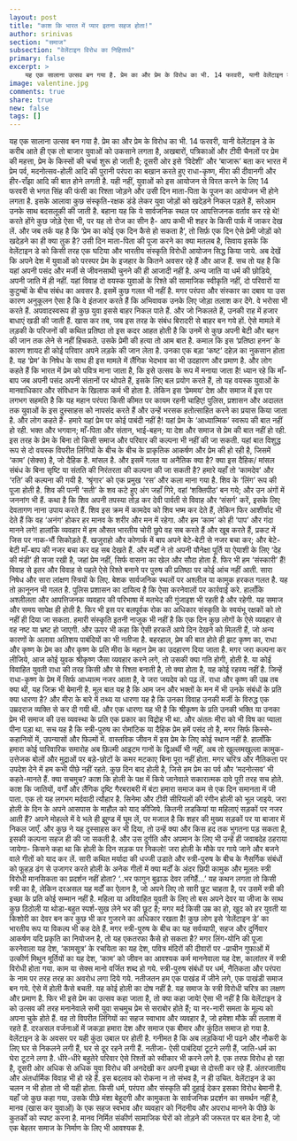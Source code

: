 ```yaml
---
layout: post
title: "काश कि भारत में प्यार इतना सहज होता!"
author: srinivas
section: "समाज"
subsection: "वेलेंटाइन विरोध का निहितार्थ"
primary: false
excerpt: >
    यह एक सालाना उत्सव बन गया है. प्रेम का और प्रेम के विरोध का भी. 14 फरवरी, यानी वेलेंटाइन डे के करीब आते ही एक तो बाजार युवाओं को उकसाने लगता है, अखबारों, पत्रिकाओं और टीवी चैनलों पर प्रेम की महत्ता, प्रेम के किस्सों की चर्चा शुरू हो जाती है;
image: valentine.jpg
comments: true
share: true
new: false
tags: []
---
```


यह एक सालाना उत्सव बन गया है. प्रेम का और प्रेम के विरोध का भी. 14 फरवरी, यानी वेलेंटाइन डे के करीब आते ही एक तो बाजार युवाओं को उकसाने लगता है, अखबारों, पत्रिकाओं और टीवी चैनलों पर प्रेम की महत्ता, प्रेम के किस्सों की चर्चा शुरू हो जाती है; दूसरी ओर इसे ‘विदेशी’ और ‘बाजारू’ बता कर भारत में प्रेम पर्व, मदनोत्सव-होली आदि की पुरानी परंपरा का बखान करते हुए राधा-कृष्ण, मीरा की दीवानगी और हीर-राँझा आदि की बात होने लगती है. यही नहीं, युवाओं को इस आयोजन से विरत करने के लिए 14 फरवरी से भगत सिंह की फंसी का रिश्ता जोड़ने और उसी दिन माता-पिता के पूजन का आयोजन भी होने लगता है. इसके आलावा कुछ संस्कृति-रक्षक डंडे लेकर युवा जोड़ों को खदेड़ने निकल पड़ते हैं, सरेआम उनके साथ बदसलूकी की जाती है. बहाना यह कि ये सार्वजनिक स्थल पर आपत्तिजनक वर्ताव कर रहे थे! करते होंगे कुछ जोड़े ऐसा भी, पर यह तो रोज का सीन है- आप कभी भी शहर के किसी पार्क में जाकर देख लें. और जब तर्क यह है कि  ‘प्रेम का कोई एक दिन कैसे हो सकता है’, तो सिर्फ़ एक दिन ऐसे प्रेमी जोड़ों को खदेड़ने का ही क्या तुक है? उसी दिन माता-पिता की पूजा करने का क्या मतलब है, सिवाय इसके कि वेलेंटाइन डे को किसी तरह एक घटिया और भारतीय संस्कृति विरोधी आयोजन सिद्ध किया जाये.
अब देखें कि अपने देश में युवाओं को परस्पर प्रेम के इजहार के कितने अवसर रहे हैं और आज हैं. सच तो यह है कि यहां अपनी पसंद और मर्जी से जीवनसाथी चुनने की ही आजादी नहीं है. अन्य जाति या धर्म की छोडिये, अपनी जाति में ही नहीं. यहां विवाह दो वयस्क युवाओं के रिश्ते की सामाजिक स्वीकृति नहीं, दो परिवारों या कुटुम्बों के बीच संबंध का अवसर है. इसमें कुछ गलत भी नहीं है. मगर परंपरा और संस्कार का दबाव या उस कारण अनुकूलन ऐसा है कि वे इंतजार करते हैं कि अभिवावक उनके लिए जोड़ा तलाश कर देंगे. वे भरोसा भी करते हैं. अपवादस्वरूप ही कुछ युवा इससे बाहर निकल पाते हैं. और जो निकलते हैं, उनकी राह में हजार बाधाएं खडी की जाती हैं. खास कर तब, जब इस तरह के संबंध बिरादरी से बाहर बन गये हों.  ऐसे मामले में लड़की के परिजनों की कथित प्रतिष्ठा तो इस कदर आहत होती है कि उनमें से कुछ अपनी बेटी और बहन की जान तक लेने से नहीं हिचकते. उसके प्रेमी की हत्या तो आम बात है. कमाल कि इस ‘प्रतिष्ठा हनन’ के कारण शायद ही कोई परिवार अपने लड़के की जान लेता है. उनका एक बड़ा ‘कष्ट’ दहेज़ का नुकसान होता है. यह ‘प्रेम’ के निषेध के साथ ही इस मामले में लैंगिक भेदभाव का भी उदहारण और प्रमाण है. और लोग कहते हैं कि भारत में प्रेम को पवित्र माना जाता है, कि इसे उत्सव के रूप में मनाया जाता है! ध्यान रहे कि माँ-बाप जब अपनी पसंद अपनी संतानों पर थोपते हैं, इसके लिए बल प्रयोग करते हैं, तो यह वयस्क युवाओं के मानवाधिकार और संविधान के खिलाफ कर्म भी होता है. लेकिन इस ‘प्रेममय’ देश और समाज में इस पर लगभग सहमति है कि यह महान परंपरा किसी कीमत पर कायम रहनी चाहिए! पुलिस, प्रशासन और अदालत तक युवाओं के इस दुस्साहस को नापसंद करते हैं और उन्हें भरसक हतोत्साहित करने का प्रयास किया जाता है. और लोग कहते हैं- हमारे यहां प्रेम पर कोई पाबंदी नहीं है!
यहां प्रेम के ‘आध्यात्मिक’ स्वरूप की बात नहीं हो रही. भक्त और भगवान; माँ-पिता और संतान, भाई-बहन; या देश और समाज से प्रेम की बात नहीं हो रही. इस तरह के प्रेम के बिना तो किसी समाज और परिवार की कल्पना भी नहीं की जा सकती. यहां बात विशुद्ध रूप से दो वयस्क विपरीत लिंगियों के बीच के बीच के प्राकृतिक आकर्षण और प्रेम की हो रही है, जिसमें ‘काम’ (सेक्स) है, जो दैहिक है. मांसल है. और इसमें गलत या अनैतिक क्या है? क्या इस दैहिक/ मांसल संबंध के बिना सृष्टि या संतति की निरंतरता की कल्पना की जा सकती है? हमारे यहाँ तो ‘कामदेव’ और ‘रति’ की कल्पना की गयी है. ‘श्रृंगार’ को एक प्रमुख ‘रस’ और कला माना गया है. शिव के ‘लिंग’ रूप की पूजा होती है. शिव की पत्नी ‘सती’ के शव कटे हुए अंग जहाँ गिरे, वहां ‘शक्तिपीठ’ बन गये; और उन अंगों में जननांग भी हैं. कथा है कि शिव अपनी तपस्या तोड़ कर देवी पार्वती से विवाह और ‘संसर्ग’ करें, इसके लिए देवतागण नाना उपाय करते हैं. शिव इस क्रम में कामदेव को शिव भष्म कर देते हैं, लेकिन फिर आशीर्वाद भी देते हैं कि वह ‘अनंग’ होकर हर मानव के शरीर और मन में रहेगा. और हम ‘काम’ को ही ‘पाप’ और गंदा मानने लगे! हालांकि व्यवहार में हम औसत भारतीय चोरी छुपे वह सब करते हैं और खूब करते हैं, प्रकट में जिस पर नाक-भौं सिकोड़ते हैं. खजुराहो और कोणार्क में बाप अपने बेटे-बेटी से नजर बचा कर; और बेटे-बेटी माँ-बाप की नजर बचा कर वह सब देखते हैं. और मर्दों ने तो अपनी यौनेक्षा पूर्ति या ऐयाशी के लिए ‘देह की मंडी’ ही सजा रखी है, जहां प्रेम नहीं, सिर्फ वासना का खेल और सौदा होता है. फिर भी हम ‘संस्कारी’ हैं! विवाह से इतर और विवाह से पहले ऐसे रिश्ते बनाने पर पुरुष की प्रतिष्ठा पर कोई आंच नहीं आती. सारा निषेध और सारा लांक्षण स्त्रियों के लिए.
बेशक सार्वजनिक स्थलों पर अश्लील या कामुक हरकत गलत है. यह तो क़ानूनन भी गलत है. पुलिस प्रशासन का दायित्व है कि ऐसा करनेवालों पर कार्रवाई करे. हालाँकि अश्लीलता और आपत्तिजनक व्यवहार की परिभाषा में मतभेद की गुंजाइश भी रहती है और रहेगी. यह समाज और समय सापेक्ष ही होती है. फिर भी इस पर बलपूर्वक रोक का अधिकार संस्कृति के स्वयंभू रक्षकों को तो नहीं ही दिया जा सकता. हमारी संस्कृति इतनी नाजुक भी नहीं है कि एक दिन कुछ लोगों के ऐसे व्यवहार से वह नष्ट या भ्रष्ट हो जाएगी. और ऊपर भी कहा कि ऐसी हरकतें आये दिन देखने को मिलती हैं, जो अन्य कारणों के अलावा अतिशय पाबंदियों का भी नतीजा है.
बहरहाल, प्रेम की बात होते ही झट कृष्ण का, राधा और कृष्ण के प्रेम का और कृष्ण के प्रति मीरा के महान प्रेम का उदहारण दिया जाता है. मगर जरा कल्पना कर लीजिये, आज कोई युवक श्रीकृष्ण जैसा व्यवहार करने लगे, तो उसकी क्या गति होगी, होती है. या कोई विवाहित युवती राधा की तरह किसी और से रिश्ता बनाती है, तो क्या होता है, यह कोई रहस्य नहीं है. जिन्हें राधा-कृष्ण के प्रेम में सिर्फ आध्यात्म नजर आता है, वे जरा जयदेव को पढ़ लें. राधा और कृष्ण की उम्र तब क्या थी, यह जिक्र भी बेमानी है. मूल बात यह  है कि आम जन और भक्तों के मन में भी उनके संबंधों के प्रति क्या धारणा है? और मीरा के बारे में तथ्य या धारणा यह है कि उनका विवाह उनकी मर्जी के विरुद्ध एक उम्रदराज व्यक्ति से कर दी गयी थी. और एक धारणा यह भी है कि श्रीकृष्ण के प्रति उनकी भक्ति या उनका प्रेम भी समाज की उस व्यवस्था के प्रति एक प्रकार का विद्रोह भी था. और अंततः मीरा  को भी विष का प्याला पीना पड़ा था. सच यह है कि स्त्री-पुरुष का रोमांटिक या  दैहिक प्रेम हमें पसंद तो है, मगर सिर्फ किस्से-कहानियों में, उपन्यासों और फिल्मों में. वास्तविक जीवन में इस प्रेम के लिए कोई स्थान नहीं है. हालाँकि हमारा कोई पारिवारिक समारोह अब फ़िल्मी आइटम गानों के द्विअर्थी भी नहीं, अब तो खुल्लमखुल्ला कामुक- उत्तेजक बोलों और मुद्राओं पर बड़े-छोटों के कमर मटकाए बिना पूरा नहीं होता. मगर चरित्र और नैतिकता पर उपदेश देने में हम कभी पीछे नहीं रहते.
कुछ दिन बाद होली है, जिसे हम प्रेम का पर्व और ‘मदनोत्सव’ भी कहते-मानते हैं. क्या सचमुच? काश कि होली के पक्ष में किये जानेवाले सकारात्मक दावे पूरी तरह सच होते. काश कि जातियों, वर्गों और लैंगिक दृष्टि गैरबराबरी में बंटा हमारा समाज कम से एक दिन समानता में जी पाता. एक तो यह लगभग मर्दवादी  त्यौहार है. सिनेमा और टीवी सीरियलों की रंगीन होली को भूल जाइये. जरा होली के दिन के अपने आसपास के माहौल को याद कीजिये. कितनी लडकियां या महिलाएं सड़कों पर नजर आती हैं? अपने मोहल्ले में वे भले ही झुण्ड में घूम लें, पर मजाल है कि शहर की मुख्य सड़कों पर या बाजार में निकल जाएँ. और कुछ  ने यह दुस्साहस कर भी दिया, तो उन्हें क्या और किस हद तक भुगतना पड़ सकता है, इसकी कल्पना सहज ही की जा सकती है. और उस दुर्गति और अपमान के लिए भी उन्हें ही जवाबदेह ठहराया जायेगा- किसने कहा था कि होली के दिन सड़क पर निकलो! जरा होली के मौके पर गाये जाने और बजने वाले गीतों को याद कर लें. सारी कथित मर्यादा की धज्जी उडाते और स्त्री-पुरुष के बीच के नैसर्गिक संबंधों को फूहड़ ढंग से उजागर करते होली के अनेक गीतों में  क्या मर्दों के अंदर छिपी कामुक और मूलतः स्त्री विरोधी मानसिकता का प्रदर्शन नहीं होता? ‘..भर फागुन बुढाऊ देवर लगिहैं...’  यह कथन लगता तो किसी स्त्री का है, लेकिन दरअसल यह मर्दों का ऐलान है, जो अपने लिए तो सारी छूट चाहता है, पर उसमें स्त्री की इच्छा के प्रति कोई सम्मान नहीं है. महिला या अविवाहित युवती के लिए तो बस अपने देवर या जीजा के साथ कुछ ठिठोली या थोडा-बहुत स्पर्श-सुख लेने भर की छूट है; मगर मर्द किसी उम्र का हो, खुद को हर युवती या किशोरी का  देवर बन कर कुछ भी कर गुजरने का अधिकार रखता है! कुछ लोग इसे ‘वेलेंटाइन डे’ का भारतीय रूप या विकल्प भी कह देते हैं. मगर स्त्री-पुरुष के बीच का यह सर्वव्यापी, सहज और  दुर्निवार आकर्षण यदि प्रकृति का नियोजन है, तो यह एकतरफा कैसे हो सकता है? मगर लिंग-योनि की पूजा करनेवाला यह देश, ‘कामसूत्र’ के रचयिता का यह देश, पवित्र मंदिरों की दीवारों पर -प्राचीन गुफाओं में उत्कीर्ण मिथुन मूर्तियों का यह देश, ‘काम’ को जीवन का आवश्यक कर्म माननेवाला यह देश, कालांतर में स्त्री विरोधी होता गया. काम या सेक्स मानो वर्जित शब्द हो गये. स्त्री-पुरुष संबंधों पर धर्म, नैतिकता और परंपरा के नाम पर तरह तरह का अवरोध लगा दिये  गये. नतीजतन हम एक पाखंड में जीने लगे, एक पाखंडी समाज बन गये. ऐसे में होली कैसे बचती. यह कोई होली का दोष नहीं है. यह समाज के स्त्री विरोधी चरित्र का लक्षण और प्रमाण है.  फिर भी इसे प्रेम का उत्सव कहा जाता है, तो क्या कहा जाये!
 ऐसा भी नहीं है कि वेलेंटाइन डे को उत्सव की तरह मनानेवाले सभी युवा सचमुच प्रेम से सराबोर होते हैं; या नर-नारी समता के मूल्य को अपना चुके होते हैं. वह तो विपरीत लिंगियों का सहज स्वाभाव और व्यवहार है, जो हमेशा मौके की तलाश में रहते हैं. दरअसल वर्जनाओं में जकड़ा हमारा देश और समाज एक बीमार और कुंठित समाज हो गया है. वेलेंटाइन डे के अवसर पर यही कुंठा उबाल पर होती  है.
गनीमत है कि अब लड़कियां भी पढने और नौकरी के लिए घर से निकलने लगी हैं, घर से दूर रहने लगी हैं. नतीजा- ऐसी पाबंदियां टूटने लगी हैं, जाति-धर्म का घेरा टूटने लगा है. धीरे-धीरे बहुतेरे परिवार ऐसे रिश्तों को स्वीकार भी करने लगे है. एक तरफ विरोध हो रहा है, दूसरी ओर अधिक से अधिक युवा विरोध की अनदेखी कर अपनी इच्छा से दोस्ती कर रहे हैं. अंतरजातीय और अंतर्धार्मिक विवाह भी हो रहे हैं.  इस बदलाव को रोकना न तो संभव है, न ही उचित. वेलेंटाइन डे का चलन न भी होता तो भी यही होता. किसी धर्म, परंपरा और संस्कृति की दुहाई देकर इसका विरोध बेमानी है.
यहाँ जो कुछ कहा गया, उसके पीछे मंशा बेहूदगी और कामुकता के सार्वजनिक प्रदर्शन का समर्थन नहीं है, मानव (खास कर युवाओं) के एक सहज स्वभाव और व्यवहार को निंदनीय और अपराध मानने के पीछे के कुतर्कों को स्पष्ट करना है. मानव निर्मित संकीर्ण सामाजिक घेरों को तोड़ने की जरूरत पर बल देना है, जो एक बेहतर समाज के निर्माण के लिए भी आवश्यक है.